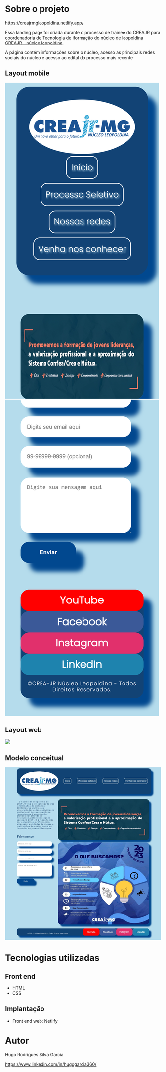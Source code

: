 # Sobre o projeto

https://creajrmgleopoldina.netlify.app/

Essa landing page foi criada durante o processo de trainee do CREAJR para coordenadoria de Tecnologia de iformação do núcleo de leopoldina [CREAJR - núcleo leopoldina](https://www.linkedin.com/company/crea-jr-mg-n%C3%BAcleo-leopoldina/).

A página contém informações sobre o núcleo, acesso as principais redes sociais do núcleo e acesso ao edital do processo mais recente

## Layout mobile
<img src="https://raw.githubusercontent.com/hugogacia360/assets/main/mobile1.png">
<img src="https://raw.githubusercontent.com/hugogacia360/assets/main/mobile2.png">

## Layout web
<img src="https://github.com/hugogacia360/trainee-creaJrMg-Leopoldina/assets/web1.jpeg">


## Modelo conceitual
<img src="https://raw.githubusercontent.com/hugogacia360/assets/main/web1.jpeg">

# Tecnologias utilizadas
## Front end
- HTML
- CSS
## Implantação
- Front end web: Netlify

# Autor

Hugo Rodrigues Silva Garcia

https://www.linkedin.com/in/hugogarcia360/


